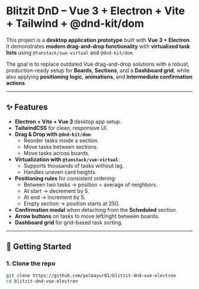 # Blitzit DnD – Vue 3 + Electron + Vite + Tailwind + @dnd-kit/dom

This project is a **desktop application prototype** built with **Vue 3 + Electron**.  
It demonstrates **modern drag-and-drop functionality** with **virtualized task lists** using `@tanstack/vue-virtual` and `@dnd-kit/dom`.

The goal is to replace outdated Vue drag-and-drop solutions with a robust, production-ready setup for **Boards**, **Sections**, and a **Dashboard grid**, while also applying **positioning logic**, **animations**, and **intermediate confirmation actions**.

---

## ✨ Features

- **Electron + Vite + Vue 3** desktop app setup.
- **TailwindCSS** for clean, responsive UI.
- **Drag & Drop with `@dnd-kit/dom`**:
  - Reorder tasks inside a section.
  - Move tasks between sections.
  - Move tasks across boards.
- **Virtualization with `@tanstack/vue-virtual`**:
  - Supports thousands of tasks without lag.
  - Handles uneven card heights.
- **Positioning rules** for consistent ordering:
  - Between two tasks → position = average of neighbors.
  - At start → decrement by 5.
  - At end → increment by 5.
  - Empty section → position starts at 250.
- **Confirmation modal** when detaching from the **Scheduled** section.
- **Arrow buttons** on tasks to move left/right between boards.
- **Dashboard grid** for grid-based task sorting.

---

## 🚀 Getting Started

### 1. Clone the repo
```bash
git clone https://github.com/polmayur01/blitzit-dnd-vue-electron
cd blitzit-dnd-vue-electron
